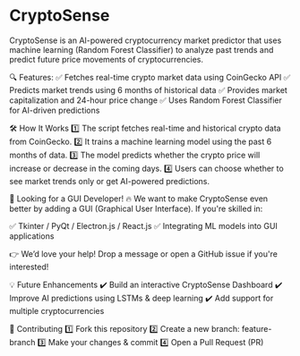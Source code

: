 # CryptoSense
CryptoSense is an AI-powered cryptocurrency market predictor that uses machine learning (Random Forest Classifier) to analyze past trends and predict future price movements of cryptocurrencies.

🔍 Features:
✅ Fetches real-time crypto market data using CoinGecko API
✅ Predicts market trends using 6 months of historical data
✅ Provides market capitalization and 24-hour price change
✅ Uses Random Forest Classifier for AI-driven predictions

🛠 How It Works
1️⃣ The script fetches real-time and historical crypto data from CoinGecko.
2️⃣ It trains a machine learning model using the past 6 months of data.
3️⃣ The model predicts whether the crypto price will increase or decrease in the coming days.
4️⃣ Users can choose whether to see market trends only or get AI-powered predictions.

🎨 Looking for a GUI Developer!
🔥 We want to make CryptoSense even better by adding a GUI (Graphical User Interface). If you're skilled in:

✅ Tkinter / PyQt / Electron.js / React.js
✅ Integrating ML models into GUI applications

👉 We’d love your help! Drop a message or open a GitHub issue if you're interested!

💡 Future Enhancements
✔️ Build an interactive CryptoSense Dashboard
✔️ Improve AI predictions using LSTMs & deep learning
✔️ Add support for multiple cryptocurrencies

🤝 Contributing
1️⃣ Fork this repository
2️⃣ Create a new branch: feature-branch
3️⃣ Make your changes & commit
4️⃣ Open a Pull Request (PR)
